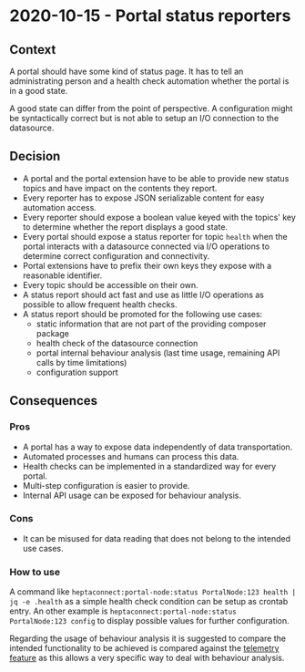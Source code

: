 # 2020-10-15 - Portal status reporters

## Context

A portal should have some kind of status page. It has to tell an administrating person and a health check automation whether the portal is in a good state.

A good state can differ from the point of perspective. A configuration might be syntactically correct but is not able to setup an I/O connection to the datasource.

## Decision

* A portal and the portal extension have to be able to provide new status topics and have impact on the contents they report.
* Every reporter has to expose JSON serializable content for easy automation access.
* Every reporter should expose a boolean value keyed with the topics' key to determine whether the report displays a good state.
* Every portal should expose a status reporter for topic `health` when the portal interacts with a datasource connected via I/O operations to determine correct configuration and connectivity. 
* Portal extensions have to prefix their own keys they expose with a reasonable identifier.
* Every topic should be accessible on their own.
* A status report should act fast and use as little I/O operations as possible to allow frequent health checks.
* A status report should be promoted for the following use cases:
    * static information that are not part of the providing composer package
    * health check of the datasource connection
    * portal internal behaviour analysis (last time usage, remaining API calls by time limitations)
    * configuration support

## Consequences

### Pros

* A portal has a way to expose data independently of data transportation.
* Automated processes and humans can process this data.
* Health checks can be implemented in a standardized way for every portal.
* Multi-step configuration is easier to provide.
* Internal API usage can be exposed for behaviour analysis.
 
### Cons
 
* It can be misused for data reading that does not belong to the intended use cases.

### How to use

A command like `heptaconnect:portal-node:status PortalNode:123 health | jq -e .health` as a simple health check condition can be setup as crontab entry.
An other example is `heptaconnect:portal-node:status PortalNode:123 config` to display possible values for further configuration. 

Regarding the usage of behaviour analysis it is suggested to compare the intended functionality to be achieved is compared against the [telemetry feature](./2020-01-27-telemetry-recording.md) as this allows a very specific way to deal with behaviour analysis. 
